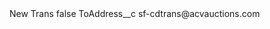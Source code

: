 <?xml version="1.0" encoding="UTF-8"?>
<CustomMetadata xmlns="http://soap.sforce.com/2006/04/metadata" xmlns:xsi="http://www.w3.org/2001/XMLSchema-instance" xmlns:xsd="http://www.w3.org/2001/XMLSchema">
    <label>New Trans</label>
    <protected>false</protected>
    <values>
        <field>ToAddress__c</field>
        <value xsi:type="xsd:string">sf-cdtrans@acvauctions.com</value>
    </values>
</CustomMetadata>
